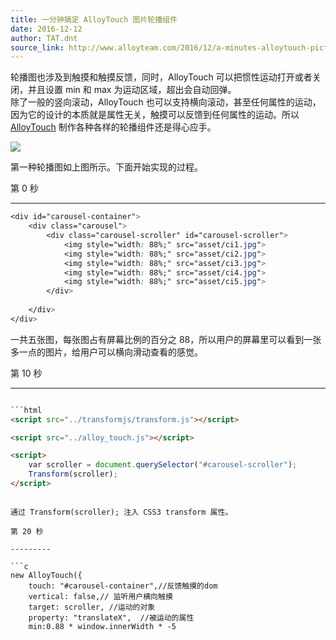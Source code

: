 ```yaml
---
title: 一分钟搞定 AlloyTouch 图片轮播组件
date: 2016-12-12
author: TAT.dnt
source_link: http://www.alloyteam.com/2016/12/a-minutes-alloytouch-picture-carousel-component/
---
```


<!-- {% raw %} - for jekyll -->

轮播图也涉及到触摸和触摸反馈，同时，AlloyTouch 可以把惯性运动打开或者关闭，并且设置 min 和 max 为运动区域，超出会自动回弹。  
除了一般的竖向滚动，AlloyTouch 也可以支持横向滚动，甚至任何属性的运动，因为它的设计的本质就是属性无关，触摸可以反馈到任何属性的运动。所以 [AlloyTouch](https://github.com/AlloyTeam/AlloyTouch) 制作各种各样的轮播组件还是得心应手。

![](http://images2015.cnblogs.com/blog/105416/201612/105416-20161209125418429-1113660217.gif)

第一种轮播图如上图所示。下面开始实现的过程。

第 0 秒  

* * *

```css
<div id="carousel-container">
    <div class="carousel">
        <div class="carousel-scroller" id="carousel-scroller">
            <img style="width: 88%;" src="asset/ci1.jpg">
            <img style="width: 88%;" src="asset/ci2.jpg">
            <img style="width: 88%;" src="asset/ci3.jpg">
            <img style="width: 88%;" src="asset/ci4.jpg">
            <img style="width: 88%;" src="asset/ci5.jpg">
        </div>
 
    </div>
</div>
```

一共五张图，每张图占有屏幕比例的百分之 88，所以用户的屏幕里可以看到一张多一点的图片，给用户可以横向滑动查看的感觉。

第 10 秒  

* * *

````html

```html
<script src="../transformjs/transform.js"></script>
````

```html
<script src="../alloy_touch.js"></script>
```

```html
<script>
    var scroller = document.querySelector("#carousel-scroller");
    Transform(scroller); 
</script>
```

````

通过 Transform(scroller); 注入 CSS3 transform 属性。

第 20 秒  

---------

```c
new AlloyTouch({
    touch: "#carousel-container",//反馈触摸的dom
    vertical: false,// 监听用户横向触摸
    target: scroller, //运动的对象
    property: "translateX",  //被运动的属性
    min:0.88 * window.innerWidth * -5 
````


<!-- {% endraw %} - for jekyll -->